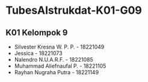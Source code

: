 # TubesAlstrukdat-K01-G09

## K01 Kelompok 9
* Silvester Kresna W. P. P.      - 18221049
* Jessica                    - 18221073
* Nalendro N.U.A.R.F.        - 18221085
* Muhammad Aliefnaufal P.    - 18221105
* Rayhan Nugraha Putra       - 18221149
